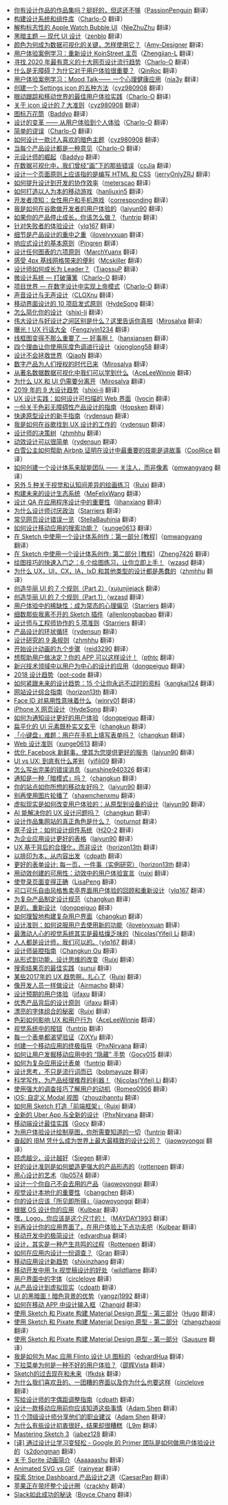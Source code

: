 * [你有设计作品的作品集吗？挺好的，但这还不够](https://juejin.cn/post/6934328263011467277)（[PassionPenguin](https://github.com/PassionPenguin) 翻译）
* [构建设计系统和组件库](https://juejin.cn/post/6924152501805678606)（[Charlo-O](https://github.com/Charlo-O) 翻译）
* [解构标志性的 Apple Watch Bubble UI](https://juejin.cn/post/6919630087843217416)（[NieZhuZhu](https://github.com/NieZhuZhu) 翻译）
* [黑暗主题 — 现代 UI 设计](https://juejin.cn/post/6901856999235911688)（[zenblo](https://github.com/zenblo) 翻译）
* [颜色为何成为数据可视化的关键，怎样使用它？](https://juejin.im/post/6872238362233831432)（[Amy-Designer](https://github.com/Amy-Designer) 翻译）
* [用户体验案例学习：重新设计 KoinStreet 主页](https://juejin.im/post/6869757477928304654)（[Zhengjian-L](https://github.com/Zhengjian-L) 翻译）
* [寻找 2020 年最有意义的十大网页设计流行趋势](https://juejin.im/post/5ed74ee0e51d45788a6d686e)（[Charlo-O](https://github.com/Charlo-O) 翻译）
* [什么是无障碍？为什它对于用户体验很重要？](https://juejin.im/post/5ebf96a5f265da7b9754dd7d)（[QinRoc](https://github.com/QinRoc) 翻译）
* [用户体验案例学习：Mood Talk ——  一个心理健康应用](https://juejin.im/post/5ebbb38ae51d454dca711099)（[nia3y](https://github.com/nia3y) 翻译）
* [创建一个 Settings icon 的五种方法](https://juejin.im/post/5e9e845be51d454709221d1f)（[cyz980908](https://github.com/cyz980908) 翻译）
* [眼动跟踪和移动世界的最佳用户体验实践](https://zhuanlan.zhihu.com/p/120424545)（[Charlo-O](https://github.com/Charlo-O) 翻译）
* [关于 icon 设计的 7 大准则](https://juejin.im/post/5e5dbd3e6fb9a07cd323dd2b)（[cyz980908](https://github.com/cyz980908) 翻译）
* [图标万花筒](https://juejin.im/post/5e0ac4756fb9a048526aa26b)（[Baddyo](https://github.com/Baddyo) 翻译）
* [设计的变革 —— 从用户体验到个人体验](https://juejin.im/post/5e00d1b4f265da33b636145a)（[Charlo-O](https://github.com/Charlo-O) 翻译）
* [简单的谬误](https://juejin.im/post/5eca7e8ee51d45784a354d1c)（[Charlo-O](https://github.com/Charlo-O) 翻译）
* [如何设计一款讨人喜欢的暗色主题](https://juejin.im/post/5dad4ef1f265da5bb86ad294)（[cyz980908](https://github.com/cyz980908) 翻译）
* [当每个产品设计都是一种意见](https://juejin.im/post/5d5a77676fb9a06b1417e4b3)（[Charlo-O](https://github.com/Charlo-O) 翻译）
* [元设计师的崛起](https://juejin.im/post/5d4919e5f265da03a1484008)（[Baddyo](https://github.com/Baddyo) 翻译）
* [在数据可视化中，我们曾经“画”下的那些错误](https://juejin.im/post/5cd39e1de51d453a3a0acb7b)（[ccJia](https://github.com/ccJia) 翻译）
* [设计一个页面原则上应该指的是编写 HTML 和 CSS](https://juejin.im/post/5c6425d6e51d454ba22ba414)（[jerryOnlyZRJ](https://github.com/jerryOnlyZRJ) 翻译）
* [如何提升设计到开发的协作效率](https://juejin.im/post/5b83609de51d4538c210a957)（[meterscao](https://github.com/meterscao) 翻译）
* [如何打造以人为本的移动游戏](https://juejin.im/post/5a61663b518825732f7ecd2a)（[hanliuxin5](https://github.com/hanliuxin5) 翻译）
* [开发者须知：女性用户和手机游戏](https://juejin.im/post/5a4d96fd5188253865099818)（[corresponding](https://github.com/corresponding) 翻译）
* [我是如何在谷歌做开发者的用户体验的](https://juejin.im/post/59a785d46fb9a02493222d77)（[laiyun90](https://github.com/laiyun90) 翻译）
* [如果你的产品停止成长，你该怎么做？](https://juejin.im/post/5985935c518825261a2d222f)（[funtrip](https://github.com/funtrip) 翻译）
* [针对失败者的体验设计](https://juejin.im/post/59013f6eda2f60005de40516)（[ylq167](https://github.com/ylq167) 翻译）
* [细节是产品设计的重中之重](https://juejin.im/post/58ed96aaa22b9d00634732e9)（[iloveivyxuan](https://github.com/iloveivyxuan) 翻译）
* [响应式设计的基本原则](https://juejin.im/post/5d2ed18af265da1ba56b5374)（[Pingren](https://github.com/Pingren) 翻译）
* [设计任何图表的六项原则](https://juejin.im/post/5d27fca7f265da1b5e731f92)（[MarchYuanx](https://github.com/MarchYuanx) 翻译）
* [感受 4px 基线网格带来的便利](https://juejin.im/post/5d09e5ecf265da1b60290798)（[Mcskiller](https://github.com/Mcskiller) 翻译）
* [设计师如何成长为 Leader？](https://juejin.im/post/5d172fca6fb9a07eda032c6f)（[TiaossuP](https://github.com/TiaossuP) 翻译）
* [微设计系统 — 打破藩篱](https://juejin.im/post/5d0335395188255ee806a5da)（[Charlo-O](https://github.com/Charlo-O) 翻译）
* [项目世界 — 在数字设计中实现上帝模式](https://juejin.im/post/5ce63193518825332978ef65)（[Charlo-O](https://github.com/Charlo-O) 翻译）
* [声音设计与无声设计](https://juejin.im/post/5ce354bee51d4510727c7fd1)（[CLOXnu](https://github.com/CLOXnu) 翻译）
* [移动界面设计的 10 项启发式原则](https://juejin.im/post/5cbe6d3d5188250a80187a57)（[HydeSong](https://github.com/HydeSong) 翻译）
* [怎么简化你的设计](https://juejin.im/post/5cbd7ef55188250ab10aaf23)（[shixi-li](https://github.com/shixi-li) 翻译）
* [伟大设计与好设计之间区别是什么？这里告诉你真相](https://juejin.im/post/5cc15d1c5188252d6a6b1886)（[Mirosalva](https://github.com/Mirosalva) 翻译）
* [曝光！UX 行话大全](https://juejin.im/post/5c9f5c49e51d451b8a2af27b)（[Fengziyin1234](https://github.com/Fengziyin1234) 翻译）
* [线框图变得不那么重要了 — 好事啊！](https://juejin.im/post/5c9269edf265da6116245ee9)（[hanxiansen](https://github.com/hanxiansen) 翻译）
* [四个理由让你使用灰度色调进行设计](https://juejin.im/post/5c961b1fe51d456a6743109e)（[xionglong58](https://github.com/xionglong58) 翻译）
* [设计不会拯救世界](https://juejin.im/post/5c966aed5188252d9b3768df)（[QiaoN](https://github.com/QiaoN) 翻译）
* [数字产品为人们授权的时代已来](https://juejin.im/post/5c7e50236fb9a04a0e2deffa)（[Mirosalva](https://github.com/Mirosalva) 翻译）
* [从著名数据数据可视化中我们可以学到什么](https://juejin.im/user/567e246a34f81a1d879e7a14)（[AceLeeWinnie](https://github.com/AceLeeWinnie) 翻译）
* [为什么 UX 和 UI 仍需要分离开](https://juejin.im/post/5c769c44f265da2d8c7ddb71)（[Mirosalva](https://github.com/Mirosalva) 翻译）
* [2019 年的 9 大设计趋势](https://juejin.im/post/5c7355e0f265da2d993d8ceb)（[shixi-li](https://github.com/shixi-li) 翻译）
* [UX 设计实践：如何设计可扫描的 Web 界面](https://juejin.im/post/5c34af846fb9a049a42f39d8)（[Ivocin](https://github.com/Ivocin) 翻译）
* [一份关于色彩无障碍性产品设计的指南](https://juejin.im/post/5c2c233d6fb9a049bd4266b7)（[Hopsken](https://github.com/Hopsken) 翻译）
* [快速原型设计的新手指南](https://juejin.im/user/585b9407da2f6000657a5c0c)（[rydensun](https://github.com/rydensun) 翻译）
* [我是如何在谷歌找到 UX 设计的工作的](https://juejin.im/post/5bea544ff265da6112048e3c)（[rydensun](https://github.com/rydensun) 翻译）
* [设计师的决策树](https://juejin.im/post/5befd61ee51d4557fe34e944)（[zhmhhu](https://github.com/zhmhhu) 翻译）
* [动效设计可以很简单](https://juejin.im/post/5bd11a176fb9a05d101423c0)（[rydensun](https://github.com/rydensun) 翻译）
* [白雪公主如何帮助 Airbnb 证明在设计中最重要的技能是讲故事](https://juejin.im/post/5bb22bc1f265da0a9e53200b)（[CoolRice](https://github.com/CoolRice) 翻译）
* [如何创建一个设计体系来赋能团队 —— 关注人，而非像素](https://juejin.im/post/5bac2a2fe51d450e942f4853)（[pmwangyang](https://github.com/pmwangyang) 翻译）
* [另外 5 种关于视觉和认知间差异的绘画练习](https://juejin.im/post/5baa5b45f265da0ab915cb7f)（[Ruixi](https://github.com/Ruixi) 翻译）
* [构建未来的设计生态系统](https://juejin.im/post/5b992be8f265da0aa3591346)（[MeFelixWang](https://github.com/MeFelixWang) 翻译）
* [设计 QA 在应用程序设计中的重要性](https://juejin.im/post/5b89421651882542da339868)（[lihanxiang](https://github.com/lihanxiang) 翻译）
* [为什么设计师讨厌政治](https://juejin.im/post/5b89599f51882542b03e6d5b)（[Starriers](https://github.com/Starriers) 翻译）
* [常见网页设计错误一览](https://juejin.im/post/5b7984265188254312414c1f)（[StellaBauhinia](https://github.com/StellaBauhinia) 翻译）
* [如何设计移动应用的搜索功能？](https://juejin.im/post/5b692ca251882562b924a6c7)（[xunge0613](https://github.com/xunge0613) 翻译）
* [在 Sketch 中使用一个设计体系创作：第一部分 [教程]](https://juejin.im/post/5b591a655188257bca290b24)（[pmwangyang](https://github.com/pmwangyang) 翻译）
* [在 Sketch 中使用一个设计体系创作: 第二部分 [教程]](https://juejin.im/post/5b5d2a456fb9a04fc80b8f4b)（[Zheng7426](https://github.com/Zheng7426) 翻译）
* [绘图技巧的快速入门之：6 个绘图练习，让你立即上手！](https://juejin.im/post/5b39823fe51d4558ca674cff)（[wzasd](https://github.com/wzasd) 翻译）
* [为什么 UX，UI，CX，IA，IxD 和其他类型的设计都是愚蠢的](https://juejin.im/post/5b3588f2e51d4558dd69a44c)（[zhmhhu](https://github.com/zhmhhu) 翻译）
* [创造华丽 UI 的 7 个规则（Part 2）](https://juejin.im/post/5b2a1554e51d4558cc35b3be)（[xujunjiejack](https://github.com/xujunjiejack) 翻译）
* [创造华丽 UI 的 7 个规则（Part 1）](https://juejin.im/post/5b1dcc7d5188257d7d71946a)（[wzasd](https://github.com/wzasd) 翻译）
* [用户体验中的稀缺性：成为常态的心理偏见](https://juejin.im/post/5aef0943518825672a02d2ca)（[Starriers](https://github.com/Starriers) 翻译）
* [细数那些我离不开的 Sketch 插件](https://juejin.im/post/5ae0623ef265da0b8d419aca)（[allenlongbaobao](https://github.com/allenlongbaobao) 翻译）
* [设计师与工程师协作的 5 项准则](https://juejin.im/post/5ac9e56af265da23945fc201)（[Starriers](https://github.com/Starriers) 翻译）
* [产品设计的环状循环](https://juejin.im/post/5aa74b32f265da23a4047aef)（[rydensun](https://github.com/rydensun) 翻译）
* [设计研究的 9 条规则](https://juejin.im/post/5aa6958a5188255587233477)（[zhmhhu](https://github.com/zhmhhu) 翻译）
* [开始设计动画的九个步骤](https://juejin.im/post/5aa1f965f265da23994e1e1f)（[reid3290](https://github.com/reid3290) 翻译）
* [想帮助用户做决定？你的 APP 可以这样设计！](https://juejin.im/post/5a7194986fb9a01c9f5bbbb2)（[pthtc](https://github.com/pthtc) 翻译）
* [新兴技术领域中以用户为中心的设计的应用](https://juejin.im/post/5a682282f265da3e283a2cca)（[dongpeiguo](https://github.com/dongpeiguo) 翻译）
* [2018 设计趋势](https://juejin.im/post/5a695d88f265da3e58598968)（[pot-code](https://github.com/pot-code) 翻译）
* [如何紧跟未来的设计趋势：15 个让你永远不过时的资料](https://juejin.im/post/5a52d2226fb9a01c9525ebbe)（[kangkai124](https://github.com/kangkai124) 翻译）
* [网站设计综合指南](https://juejin.im/post/5a5abb97518825733f6df3d9)（[horizon13th](https://github.com/horizon13th) 翻译）
* [Face ID 对易用性意味着什么](https://juejin.im/post/5a41d01cf265da432c241943)（[winry01](https://github.com/winry01) 翻译）
* [iPhone X 网页设计](https://juejin.im/post/59e445816fb9a0450670ab82?utm_source=gold-miner&utm_medium=readme&utm_campaign=github)（[HydeSong](https://github.com/HydeSong) 翻译）
* [如何为通知设计更好的用户体验](https://juejin.im/post/59f9b14f518825295f5d411f?utm_source=gold-miner&utm_medium=readme&utm_campaign=github)（[dongpeiguo](https://github.com/dongpeiguo) 翻译）
* [扁平化的 UI 元素既朴实又玄乎](https://juejin.im/post/59c0d3305188256bce40e884?utm_source=gold-miner&utm_medium=readme&utm_campaign=github)（[changkun](https://github.com/changkun) 翻译）
* [「小键盘」难题：用户在手机上填写表单吗？](https://juejin.im/post/59c0e3835188256bcf2e1d22?utm_source=gold-miner&utm_medium=readme&utm_campaign=github)（[changkun](https://github.com/changkun) 翻译）
* [Web 设计准则](https://juejin.im/post/59c9c6f66fb9a00a4d53eec7?utm_source=gold-miner&utm_medium=readme&utm_campaign=github)（[xunge0613](https://github.com/xunge0613) 翻译）
* [优化 Facebook 新鲜事，使其为您提供更好的服务](https://juejin.im/post/59a52a276fb9a024927a43ce?utm_source=gold-miner&utm_medium=readme&utm_campaign=github)（[laiyun90](https://github.com/laiyun90) 翻译）
* [UI vs UX: 到底有什么差别](https://juejin.im/entry/59a62190f265da24843e713d/detail?utm_source=gold-miner&utm_medium=readme&utm_campaign=github)（[yifili09](https://github.com/yifili09) 翻译）
* [怎么写出完美的错误消息](https://juejin.im/post/599cf1596fb9a02481205803?utm_source=gold-miner&utm_medium=readme&utm_campaign=github)（[sunshine940326](https://github.com/sunshine940326) 翻译）
* [通知是一种「暗模式」吗？](https://juejin.im/post/59ae63026fb9a024985f31b5?utm_source=gold-miner&utm_medium=readme&utm_campaign=github)（[changkun](https://github.com/changkun) 翻译）
* [你的站点如你所想的移动友好吗？](https://juejin.im/post/59ae68c0f265da2489159ab4?utm_source=gold-miner&utm_medium=readme&utm_campaign=github)（[laiyun90](https://github.com/laiyun90) 翻译）
* [别再使用图片轮播了](https://juejin.im/post/599cf1596fb9a02481205803?utm_source=gold-miner&utm_medium=readme&utm_campaign=github)（[shawnchenxmu](https://github.com/shawnchenxmu) 翻译）
* [虚拟现实是如何改变用户体验的：从原型到设备的设计](https://juejin.im/post/599683e0f265da24996015cb?utm_source=gold-miner&utm_medium=readme&utm_campaign=github)（[laiyun90](https://github.com/laiyun90) 翻译）
* [AI 能解决你的 UX 设计问题吗？](https://juejin.im/post/5992aa306fb9a03c445df727?utm_source=gold-miner&utm_medium=readme&utm_campaign=github)（[changkun](https://github.com/changkun) 翻译）
* [设计作品集网站的真正角色是什么？](https://juejin.im/post/598959b65188253d2968eaab?utm_source=gold-miner&utm_medium=readme&utm_campaign=github)（[noturnot](https://github.com/noturnot) 翻译）
* [原子设计：如何设计组件系统](https://juejin.im/post/59780066f265da6c3433872f?utm_source=gold-miner&utm_medium=readme&utm_campaign=github)（[H2O-2](https://github.com/H2O-2) 翻译）
* [为企业应用设计更好的表格](https://juejin.im/post/5976ecb65188250c855facc2?utm_source=gold-miner&utm_medium=readme&utm_campaign=github)（[laiyun90](https://github.com/laiyun90) 翻译）
* [UX 基于背后的合理化，而非设计](https://juejin.im/post/5971ce0d51882574623352ca?utm_source=gold-miner&utm_medium=readme&utm_campaign=github)（[horizon13th](https://github.com/horizon13th) 翻译）
* [以排印为本，从内容出发](https://juejin.im/entry/5965c5b26fb9a06ba025074c/detail?utm_source=gold-miner&utm_medium=readme&utm_campaign=github)（[cdpath](https://github.com/cdpath) 翻译）
* [更好的表单设计: 每一页，一件事（实例研究）](https://juejin.im/post/5964c340f265da6c3f70c617?utm_source=gold-miner&utm_medium=readme&utm_campaign=github)（[horizon13th](https://github.com/horizon13th) 翻译）
* [用动效创建的可用性：动效中的用户体验宣言](https://juejin.im/post/595c77a66fb9a06bcb7f92ff?utm_source=gold-miner&utm_medium=readme&utm_campaign=github)（[ruixi](https://github.com/ruixi) 翻译）
* [使登录页面变得正确](https://juejin.im/post/5951e7905188250d98489c6a?utm_source=gold-miner&utm_medium=readme&utm_campaign=github)（[LisaPeng](https://github.com/LisaPeng) 翻译）
* [可口可乐自由风格售卖亭界面用户体验的回顾和重新设计](https://juejin.im/post/594bd720f265da6c4c4fb134?utm_source=gold-miner&utm_medium=readme&utm_campaign=github)（[ylq167](https://github.com/ylq167) 翻译）
* [为复杂产品制定设计规范](https://juejin.im/post/5944b8e55c497d006bdc261a?utm_source=gold-miner&utm_medium=readme&utm_campaign=github)（[changkun](https://github.com/changkun) 翻译）
* [是的，重新设计](https://juejin.im/post/5940e74fa0bb9f006b76a841?utm_source=gold-miner&utm_medium=readme&utm_campaign=github)（[dongpeiguo](https://github.com/dongpeiguo) 翻译）
* [如何理智地构建复杂用户界面](https://juejin.im/post/5937a61f2f301e006b2879a9?utm_source=gold-miner&utm_medium=readme&utm_campaign=github)（[changkun](https://github.com/changkun) 翻译）
* [设计准则：如何说服用户去使用新的功能](https://juejin.im/post/59279b650ce463006b029cbc?utm_source=gold-miner&utm_medium=readme&utm_campaign=github)（[iloveivyxuan](https://github.com/iloveivyxuan) 翻译）
* [最激动人心的视觉系统其实是最枯燥乏味的](https://juejin.im/entry/59228e15a0bb9f005f60915a?utm_source=gold-miner&utm_medium=readme&utm_campaign=github)（[Nicolas(Yifei) Li](https://github.com/yifili09) 翻译）
* [人人都是设计师，我们可以的。](https://juejin.im/post/59157cdf0ce4630069d79857?utm_source=gold-miner&utm_medium=readme&utm_campaign=github)（[ylq167](https://github.com/ylq167) 翻译）
* [设计师装腔指南](https://juejin.im/post/5915880b570c35006932fac9?utm_source=gold-miner&utm_medium=readme&utm_campaign=github)（[Changkun Ou](https://github.com/changkun) 翻译）
* [从形式到功能，设计思维的改变](https://juejin.im/post/58fedca744d9040069f720e4/?utm_source=gold-miner&utm_medium=readme&utm_campaign=github)（[Ruixi](https://github.com/Ruixi) 翻译）
* [搜索结果页的最佳实践](https://juejin.im/post/58da37c761ff4b00607287a6/?utm_source=gold-miner&utm_medium=readme&utm_campaign=github)（[sunui](https://github.com/sunui) 翻译）
* [某些2017年的 UX 趋势啊，扎心了](https://juejin.im/post/58cf5dc22f301e007e52fb2b/?utm_source=gold-miner&utm_medium=readme&utm_campaign=github)（[Ruixi](https://github.com/Ruixi) 翻译）
* [像开发人员一样做设计](https://gold.xitu.io/entry/58b7ba6f8fd9c56d16be6bb0/?utm_source=gold-miner&utm_medium=readme&utm_campaign=github)（[Airmacho](https://github.com/Airmacho) 翻译）
* [设计预期的用户体验](https://gold.xitu.io/entry/58b2d8e9570c3500696f53a5/?utm_source=gold-miner&utm_medium=readme&utm_campaign=github)（[jifaxu](https://github.com/jifaxu) 翻译）
* [优秀产品背后的设计原则](https://gold.xitu.io/entry/58b04c49570c35006960d764/?utm_source=gold-miner&utm_medium=readme&utm_campaign=github)（[jifaxu](https://github.com/jifaxu) 翻译）
* [漂亮的字体组合的秘密](https://gold.xitu.io/entry/58a3b99aac502e0068b0e8fa/?utm_source=gold-miner&utm_medium=readme&utm_campaign=github)（[Ruixi](https://github.com/Ruixi) 翻译）
* [色彩如何影响 UX 和用户行为](https://gold.xitu.io/entry/58a1a44886b599006b47ccda/?utm_source=gold-miner&utm_medium=readme&utm_campaign=github)（[AceLeeWinnie](https://github.com/AceLeeWinnie) 翻译）
* [视觉系统中的按钮](https://gold.xitu.io/entry/58845fa2b123db7389d23bc1/?utm_source=gold-miner&utm_medium=readme&utm_campaign=github)（[funtrip](https://github.com/funtrip) 翻译）
* [每一个表单都渴望验证](https://gold.xitu.io/entry/58845fa2b123db7389d23bc1/?utm_source=gold-miner&utm_medium=readme&utm_campaign=github)（[ZiXYu](https://github.com/ZiXYu) 翻译）
* [创建一个移动应用的终极指导](https://gold.xitu.io/entry/587f05a48d6d810058e20795/?utm_source=gold-miner&utm_medium=readme&utm_campaign=github)（[PhxNirvana](https://github.com/phxnirvana) 翻译）
* [如何让用户发掘移动应用中的 “隐藏” 手势](https://gold.xitu.io/entry/587d72af2f301e00579ed0e3/?utm_source=gold-miner&utm_medium=readme&utm_campaign=github)（[Gocy015](https://github.com/Gocy015) 翻译）
* [如何为复杂应用设计表单](https://gold.xitu.io/entry/5877633b1b69e6006bd1efc3/?utm_source=gold-miner&utm_medium=readme&utm_campaign=github)（[funtrip](https://github.com/funtrip) 翻译）
* [设计思考，不只是流行词而已](https://gold.xitu.io/entry/5873faf4da2f6035a7f4a025?utm_source=gold-miner&utm_medium=readme&utm_campaign=github)（[bobmayuze](https://github.com/bobmayuze) 翻译）
* [科学写作，为产品经理推荐的利器！](https://gold.xitu.io/entry/586b37e7ac502e12d62a3b5d?utm_source=gold-miner&utm_medium=readme&utm_campaign=github)（[Nicolas(Yifei) Li](https://github.com/yifili09) 翻译）
* [使用强大的调查技巧了解用户的动机](https://gold.xitu.io/entry/585a3f9b1b69e6006cb93529/?utm_source=gold-miner&utm_medium=readme&utm_campaign=github)（[Romeo0906](https://github.com/Romeo0906) 翻译）
* [iOS: 自定义 Modal 视图](https://gold.xitu.io/entry/58576ca7128fe1006b7b35a3/?utm_source=gold-miner&utm_medium=readme&utm_campaign=github)（[zhouzihanntu](https://github.com/zhouzihanntu) 翻译）
* [如何用 Sketch 打造「前端框架」](https://gold.xitu.io/entry/5836ad4367f3560065f439dc/?utm_source=gold-miner&utm_medium=readme&utm_campaign=github)（[Ruixi](https://github.com/Ruixi) 翻译）
* [全新的 Uber App 与全新的设计](http://gold.xitu.io/entry/584770f80ce46300578b9b48?utm_source=gold-miner&utm_medium=readme&utm_campaign=github)（[PhxNirvana](https://github.com/phxnirvana) 翻译）
* [移动端设计最佳实践](http://gold.xitu.io/entry/583bd69bac502e006ea8caaa?utm_source=gold-miner&utm_medium=readme&utm_campaign=github)（[Gocy](https://github.com/Gocy015) 翻译）
* [为用户体验设计绘制草图，你所需要知道的一切](http://gold.xitu.io/entry/580cd2c5a22b9d006382cba8?utm_source=gold-miner&utm_medium=readme&utm_campaign=github)（[funtrip](https://github.com/funtrip) 翻译）
* [奋起的 IBM 凭什么成为世界上最大最精致的设计公司？](http://gold.xitu.io/entry/57e8c99b8ac247005bd929a6?utm_source=gold-miner&utm_medium=readme&utm_campaign=github)（[jiaowoyongqi](https://github.com/jiaowoyongqi) 翻译）
* [顾虑越少，设计越好](http://gold.xitu.io/entry/57df4d04a0bb9f0058a4429d?utm_source=gold-miner&utm_medium=readme&utm_campaign=github)（[Siegen](https://github.com/siegeout) 翻译）
* [好的设计准则是如何塑造更强大的产品形态的](http://gold.xitu.io/entry/57db572ed203090069d2e201?utm_source=gold-miner&utm_medium=readme&utm_campaign=github)（[rottenpen](https://github.com/rottenpen) 翻译）
* [用心设计的艺术](http://gold.xitu.io/entry/57d6bd1bd20309006a08e25e?utm_source=gold-miner&utm_medium=readme&utm_campaign=github)（[llp0574](https://github.com/llp0574) 翻译）
* [设计一个你自己不会去用的产品](http://gold.xitu.io/entry/57ce923c816dfa00541bf9a2?utm_source=gold-miner&utm_medium=readme&utm_campaign=github)（[jiaowoyongqi](https://github.com/jiaowoyongqi) 翻译）
* [视觉设计本地化的重要性](http://gold.xitu.io/entry/57ce9d4c7db2a200680f6fc4?utm_source=gold-miner&utm_medium=readme&utm_campaign=github)（[cbangchen](https://github.com/cbangchen) 翻译）
* [你的设计应该「所见即所得」](http://gold.xitu.io/entry/57c5978f128fe1005fdf4858?utm_source=gold-miner&utm_medium=readme&utm_campaign=github)（[jiaowoyongqi](https://github.com/jiaowoyongqi) 翻译）
* [根据 OS 设计你的应用](http://gold.xitu.io/entry/57bebe962e958a006958e73b?utm_source=gold-miner&utm_medium=readme&utm_campaign=github)（[Kulbear](https://github.com/Kulbear) 翻译）
* [嘿，Logo，你应该是这个尺寸的！](http://gold.xitu.io/entry/57bb183279bc440063a6f290?utm_source=gold-miner&utm_medium=readme&utm_campaign=github)（[MAYDAY1993](https://github.com/MAYDAY1993) 翻译）
* [别再设计你的应用界面了，在用户体验上下点功夫吧](http://gold.xitu.io/entry/57b1e47ac4c97100548c964e?utm_source=gold-miner&utm_medium=readme&utm_campaign=github)（[Kulbear](https://github.com/Kulbear) 翻译）
* [移动开发中的极简设计](http://gold.xitu.io/entry/57abf8735bbb500062b1becb?utm_source=gold-miner&utm_medium=readme&utm_campaign=github)（[edvardhua](https://github.com/edvardhua) 翻译）
* [设计，其实是一种产生共鸣的过程](http://gold.xitu.io/entry/57a41ffca341310063262054?utm_source=gold-miner&utm_medium=readme&utm_campaign=github)（[Rottenpen](https://github.com/Rottenpen) 翻译）
* [如何在应用内设计一份调查？](https://gold.xitu.io/entry/579ae2a85bbb500064c9233e?utm_source=gold-miner&utm_medium=readme&utm_campaign=github)（[Gran](https://github.com/graning) 翻译）
* [移动应用设计新趋势](http://gold.xitu.io/entry/5796ee065bbb500063ef3535?utm_source=gold-miner&utm_medium=readme&utm_campaign=github)（[shixinzhang](https://github.com/shixinzhang) 翻译）
* [移动开发中用 1x 视觉稿设计的好处](http://gold.xitu.io/entry/578840f9d342d30058a29968?utm_source=gold-miner&utm_medium=readme&utm_campaign=github)（[wildflame](https://github.com/wild-flame/) 翻译）
* [用户界面中的字体](http://gold.xitu.io/entry/57859bb9d342d300578b1ebf?utm_source=gold-miner&utm_medium=readme&utm_campaign=github)（[circlelove](https://github.com/circlelove) 翻译）
* [从产品设计到虚拟现实](https://gold.xitu.io/entry/5783aa752e958a0054dad3bc?utm_source=gold-miner&utm_medium=readme&utm_campaign=github)（[cdpath](https://github.com/cdpath) 翻译）
* [UI 的黑暗面！暗色背景的优势](https://gold.xitu.io/entry/577c9385a633bd005be7fe7a?utm_source=gold-miner&utm_medium=readme&utm_campaign=github)（[yangzj1992](http://www.qcyoung.com/) 翻译）
* [如何在移动 APP 中设计输入框](http://gold.xitu.io/entry/5745af0a2e958a002db75980?utm_source=gold-miner&utm_medium=readme&utm_campaign=github)（[Zhangjd](https://github.com/zhangjd) 翻译）
* [使用 Sketch 和 Pixate 构建 Material Design 原型 - 第三部分](https://gold.xitu.io/entry/576cc25f2e958a00571dfb5f?utm_source=gold-miner&utm_medium=readme&utm_campaign=github)（[Hugo](https://github.com/xcc3641) 翻译）
* [使用 Sketch 和 Pixate 构建 Material Design 原型 - 第二部分](http://gold.xitu.io/entry/574eb491d342d300434cec1c?utm_source=gold-miner&utm_medium=readme&utm_campaign=github)（[zhangzhaoqi](https://github.com/joddiy) 翻译）
* [使用 Sketch 和 Pixate 构建 Material Design 原型 - 第一部分](http://gold.xitu.io/entry/574d062b2e958a0069335d8e?utm_source=gold-miner&utm_medium=readme&utm_campaign=github)（[Sausure](https://github.com/Sausure) 翻译）
* [我是如何为 Mac 应用 Flinto 设计 UI 图标的](http://gold.xitu.io/entry/57315d571ea4930064f6bd45?utm_source=gold-miner&utm_medium=readme&utm_campaign=github)（[edvardHua](https://github.com/edvardHua) 翻译）
* [下拉菜单为何是一种不好的用户体验？](http://gold.xitu.io/entry/573154c249830c0061bdc180?utm_source=gold-miner&utm_medium=readme&utm_campaign=github)（[邵辉Vista](https://github.com/shaohui10086) 翻译）
* [Sketch的过去现在和未来](http://gold.xitu.io/entry/5721e59771cfe40057521079?utm_source=gold-miner&utm_medium=readme&utm_campaign=github)（[lfkdsk](https://github.com/lfkdsk) 翻译）
* [为什么我们喜欢丑的、一团糟的界面以及你为什么也要这样](http://gold.xitu.io/entry/57172a4f2e958a0054a8ffcf?utm_source=gold-miner&utm_medium=readme&utm_campaign=github)（[circlelove](https://github.com/circlelove) 翻译）
* [写给设计师的字偶距调整指南](http://gold.xitu.io/entry/570e5530c4c971005496adc4?utm_source=gold-miner&utm_medium=readme&utm_campaign=github)（[cdpath](https://github.com/cdpath) 翻译）
* [设计一款移动应用前你应该知道这些事情](http://gold.xitu.io/entry/57034d617db2a200592a5213?utm_source=gold-miner&utm_medium=readme&utm_campaign=github)（[Adam Shen](https://github.com/shenxn) 翻译）
* [11 个顶级设计师分享他们的职业建议](http://gold.xitu.io/entry/56ea5b03731956005d025af3?utm_source=gold-miner&utm_medium=readme&utm_campaign=github)（[Adam Shen](https://github.com/shenxn) 翻译）
* [为什么有些设计初衷很好，结果却很糟糕](http://gold.xitu.io/entry/56e000421532bc005161b4af?utm_source=gold-miner&utm_medium=readme&utm_campaign=github)（[L9m](https://github.com/L9m) 翻译）
* [Mastering Sketch 3](http://gold.xitu.io/entry/5659daf9ddb299ad38f9e446?utm_source=gold-miner&utm_medium=readme&utm_campaign=github)（[jabez128](https://github.com/jabez128) 翻译）
* [[译] 通过设计让学习变轻松 - Google 的 Primer 团队是如何做用户体验设计的](http://gold.xitu.io/entry/56cbbf9671cfe40054e91c02?utm_source=gold-miner&utm_medium=readme&utm_campaign=github)（[s2dongman](https://github.com/s2dongman) 翻译）
* [关于 Sprite 动画简介](http://gold.xitu.io/entry/56d7e5207db2a2005122f2a2?utm_source=gold-miner&utm_medium=readme&utm_campaign=github)（[Aaaaaashu](https://github.com/Aaaaaashu?tab=repositories) 翻译）
* [Animated SVG vs GIF](http://gold.xitu.io/entry/56cb0c95efa631005c3a50f2?utm_source=gold-miner&utm_medium=readme&utm_campaign=github)（[rainyear](https://github.com/rainyear) 翻译）
* [探索 Stripe Dashboard 产品设计之道](http://gold.xitu.io/entry/56c7cad1d342d30054334db5?utm_source=gold-miner&utm_medium=readme&utm_campaign=github)（[CaesarPan](https://github.com/CaesarPan) 翻译）
* [苹果正在带坏整个设计圈](https://github.com/xitu/gold-miner/blob/master/TODO/how-apple.md)（[crackhy](https://github.com/crackhy) 翻译）
* [Slack如此成功的秘诀](http://gold.xitu.io/entry/56cbd5427db2a20051a7dbb2?utm_source=gold-miner&utm_medium=readme&utm_campaign=github)（[Boyce Chang](https://github.com/boycechang) 翻译）
